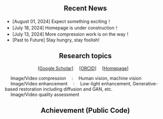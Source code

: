 ## <div align="center">Recent News</div>
- [August 01, 2024] Expect something exciting！
- [July 18, 2024] Homepage is under construction！
- [July 13, 2024] More compression work is on the way！
- [Past to Future] Stay hungry, stay foolish! 


## <div align="center">Research topics</div>

<div align="center">
  
[[Google Scholar](https://scholar.google.com/citations?user=IhyTEDkAAAAJ&hl=zh-CN)]&emsp; [[ORCID](https://orcid.org/0000-0001-7608-7913)]&emsp; [[Homepage]()]&emsp;<br> 

</div>

&emsp; Image/Video compression &emsp;:&emsp; Human vision, machine vision<br>
&emsp; Image/Video enhancement &emsp;:&emsp; Low-light enhancement, Generative-based restoration including diffusion and GAN, etc.<br>
&emsp; Image/Video quality assessment<be>



## <div align="center">Achievement (Public Code)</div>



